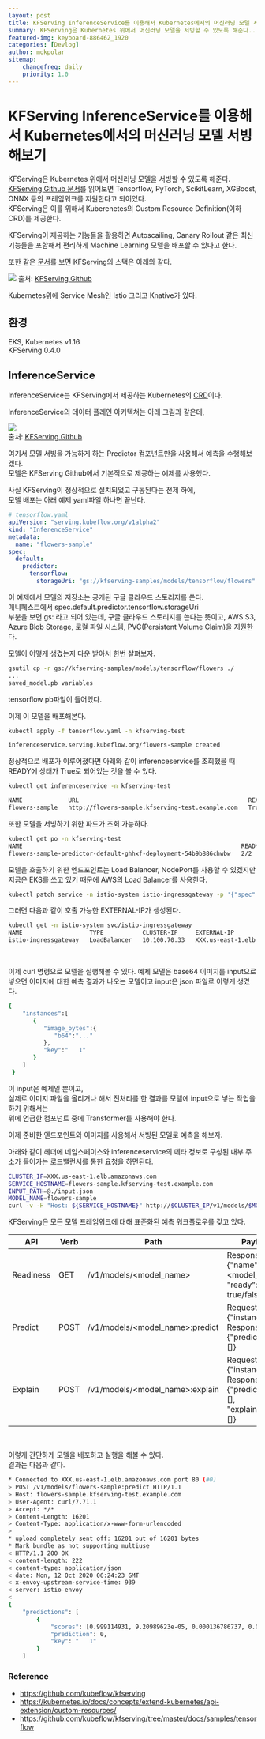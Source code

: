 ```yaml
---
layout: post
title: KFServing InferenceService를 이용해서 Kubernetes에서의 머신러닝 모델 서빙해보기
summary: KFServing은 Kubernetes 위에서 머신러닝 모델을 서빙할 수 있도록 해준다.....
featured-img: keyboard-886462_1920
categories: [Devlog]
author: mokpolar
sitemap:
    changefreq: daily
    priority: 1.0
---
```


# KFServing InferenceService를 이용해서 Kubernetes에서의 머신러닝 모델 서빙해보기

KFServing은 Kubernetes 위에서 머신러닝 모델을 서빙할 수 있도록 해준다.  
[KFServing Github 문서](https://github.com/kubeflow/kfserving)를 읽어보면 Tensorflow, PyTorch, ScikitLearn, XGBoost, ONNX 등의 프레임워크를 지원한다고 되어있다.  
KFServing은 이를 위해서 Kuberenetes의 Custom Resource Definition(이하 CRD)를 제공한다.  

KFServing이 제공하는 기능들을 활용하면 Autoscailing, Canary Rollout 같은 최신 기능들을 포함해서 편리하게 Machine Learning 모델을 배포할 수 있다고 한다.  

또한 같은 [문서](https://github.com/kubeflow/kfserving)를 보면 KFServing의 스택은 아래와 같다. 

![](./../assets/img/posts/2020-10-11-01-01-01.png)
출처: [KFServing Github](https://github.com/kubeflow/kfserving)

Kubernetes위에 Service Mesh인 Istio 그리고 Knative가 있다. 

## 환경

EKS, Kubernetes v1.16  
KFServing 0.4.0

## InferenceService

InferenceService는 KFServing에서 제공하는 Kubernetes의 [CRD](https://kubernetes.io/docs/concepts/extend-kubernetes/api-extension/custom-resources/)이다.  

InferenceService의 데이터 플레인 아키텍쳐는 아래 그림과 같은데, 

![](./../assets/img/posts/2020-10-11-01-01-02.jpg)  
출처: [KFServing Github](https://github.com/kubeflow/kfserving)


여기서 모델 서빙을 가능하게 하는 Predictor 컴포넌트만을 사용해서 예측을 수행해보겠다.  
모델은 KFServing Github에서 기본적으로 제공하는 예제를 사용했다. 

사실 KFServing이 정상적으로 설치되었고 구동된다는 전제 하에,  
모델 배포는 아래 예제 yaml파일 하나면 끝난다. 


```yaml
# tensorflow.yaml
apiVersion: "serving.kubeflow.org/v1alpha2"
kind: "InferenceService"
metadata:
  name: "flowers-sample"
spec:
  default:
    predictor:
      tensorflow:
        storageUri: "gs://kfserving-samples/models/tensorflow/flowers"
```


이 예제에서 모델의 저장소는 공개된 구글 클라우드 스토리지를 쓴다.  
매니페스트에서 
spec.default.predictor.tensorflow.storageUri  
부분을 보면 gs: 라고 되어 있는데, 구글 클라우드 스토리지를 쓴다는 뜻이고, 
AWS S3, Azure Blob Storage, 로컬 파일 시스템, PVC(Persistent Volume Claim)을 지원한다. 

모델이 어떻게 생겼는지 다운 받아서 한번 살펴보자. 

```sh
gsutil cp -r gs://kfserving-samples/models/tensorflow/flowers ./
...
saved_model.pb variables
```
tensorflow pb파일이 들어있다.  

이제 이 모델을 배포해본다.  

```sh
kubectl apply -f tensorflow.yaml -n kfserving-test

inferenceservice.serving.kubeflow.org/flowers-sample created
```

정상적으로 배포가 이루어졌다면 아래와 같이 inferenceservice를 조회했을 때 READY에 상태가 True로 되어있는 것을 볼 수 있다. 

```sh
kubectl get inferenceservice -n kfserving-test

NAME             URL                                                READY   DEFAULT TRAFFIC   CANARY TRAFFIC   AGE
flowers-sample   http://flowers-sample.kfserving-test.example.com   True    100                                94s
```

또한 모델을 서빙하기 위한 파드가 조회 가능하다. 

```sh
kubectl get po -n kfserving-test
NAME                                                              READY   STATUS    RESTARTS   AGE
flowers-sample-predictor-default-ghhxf-deployment-54b9b886chwbw   2/2     Running   0          3m28s
```


  
모델을 호출하기 위한 엔드포인트는 Load Balancer, NodePort를 사용할 수 있겠지만 지금은 EKS를 쓰고 있기 때문에 AWS의 Load Balancer를 사용한다.  

```sh
kubectl patch service -n istio-system istio-ingressgateway -p '{"spec": {"type": "LoadBalancer"}}'
```
그러면 다음과 같이 호출 가능한 EXTERNAL-IP가 생성된다.

```sh
kubectl get -n istio-system svc/istio-ingressgateway
NAME                   TYPE           CLUSTER-IP     EXTERNAL-IP                                                              PORT(S)                                                      AGE
istio-ingressgateway   LoadBalancer   10.100.70.33   XXX.us-east-1.elb.amazonaws.com
```

<br>

이제 curl 명령으로 모델을 실행해볼 수 있다. 
예제 모델은 base64 이미지를 input으로 넣으면 이미지에 대한 예측 결과가 나오는 모델이고
input은 json 파일로 이렇게 생겼다.  

```sh
{
    "instances":[
       {
          "image_bytes":{
             "b64":"..."
          },
          "key":"   1"
       }
    ]
 }
```
이 input은 예제일 뿐이고,  
실제로 이미지 파일을 올리거나 해서 전처리를 한 결과를 모델에 input으로 넣는 작업을 하기 위해서는  
위에 언급한 컴포넌트 중에 Transformer를 사용해야 한다.  

이제 준비한 엔드포인트와 이미지를 사용해서 서빙된 모델로 예측을 해보자.  

아래와 같이 헤더에 네임스페이스와 inferenceservice의 메타 정보로 구성된 내부 주소가 들어가는 로드밸런서를 통한 요청을 하면된다. 

```sh
CLUSTER_IP=XXX.us-east-1.elb.amazonaws.com
SERVICE_HOSTNAME=flowers-sample.kfserving-test.example.com
INPUT_PATH=@./input.json
MODEL_NAME=flowers-sample
curl -v -H "Host: ${SERVICE_HOSTNAME}" http://$CLUSTER_IP/v1/models/$MODEL_NAME:predict -d $INPUT_PATH
```

KFServing은 모든 모델 프레임워크에 대해 표준화된 예측 워크플로우를 갖고 있다.    

| API  | Verb | Path | Payload |
| ------------- | ------------- | ------------- | ------------- |
| Readiness| GET   | /v1/models/<model_name>          | Response:{"name": <model_name>, "ready": true/false}  |
| Predict  | POST  | /v1/models/<model_name>:predict  | Request:{"instances": []}  Response:{"predictions": []} |
| Explain  | POST  | /v1/models/<model_name>:explain  | Request:{"instances": []}  Response:{"predictions": [], "explainations": []}   ||


<br>

이렇게 간단하게 모델을 배포하고 실행을 해볼 수 있다.  
결과는 다음과 같다. 

```sh
* Connected to XXX.us-east-1.elb.amazonaws.com port 80 (#0)
> POST /v1/models/flowers-sample:predict HTTP/1.1
> Host: flowers-sample.kfserving-test.example.com
> User-Agent: curl/7.71.1
> Accept: */*
> Content-Length: 16201
> Content-Type: application/x-www-form-urlencoded
>
* upload completely sent off: 16201 out of 16201 bytes
* Mark bundle as not supporting multiuse
< HTTP/1.1 200 OK
< content-length: 222
< content-type: application/json
< date: Mon, 12 Oct 2020 06:24:23 GMT
< x-envoy-upstream-service-time: 939
< server: istio-envoy
<
{
    "predictions": [
        {
            "scores": [0.999114931, 9.20989623e-05, 0.000136786737, 0.000337258854, 0.000300533458, 1.84814289e-05],
            "prediction": 0,
            "key": "   1"
        }
    ]
```


### Reference

* https://github.com/kubeflow/kfserving
* https://kubernetes.io/docs/concepts/extend-kubernetes/api-extension/custom-resources/
* https://github.com/kubeflow/kfserving/tree/master/docs/samples/tensorflow
